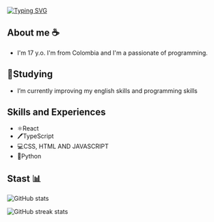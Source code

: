 [![Typing SVG](https://readme-typing-svg.herokuapp.com/?lines=Hi,+My+name+is+Andrés)](https://git.io/typing-svg)

## About me ☕
* I'm 17 y.o. I'm from Colombia and I'm a passionate of programming. 


## 🔭Studying 
* I’m currently improving my english skills and programming skills 


## Skills and Experiences 
* ⚛️React 
* 🖊️TypeScript
* 💻CSS, HTML AND JAVASCRIPT 
* 🐍Python


## Stast 📊

![GitHub stats](https://github-readme-stats.vercel.app/api?username=AndresD3v&show_icons=true)  

![GitHub streak stats](https://github-readme-streak-stats.herokuapp.com/?user=AndresD3v)  

